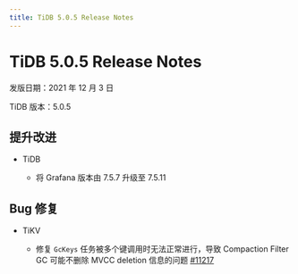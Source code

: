 ```yaml
---
title: TiDB 5.0.5 Release Notes
---
```


# TiDB 5.0.5 Release Notes

发版日期：2021 年 12 月 3 日

TiDB 版本：5.0.5

## 提升改进

+ TiDB

    - 将 Grafana 版本由 7.5.7 升级至 7.5.11

## Bug 修复

+ TiKV

    - 修复 `GcKeys` 任务被多个键调用时无法正常进行，导致 Compaction Filter GC 可能不删除 MVCC deletion 信息的问题 [#11217](https://github.com/tikv/tikv/issues/11217)
